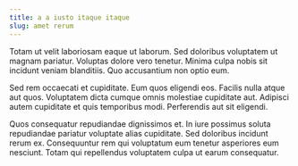 ```yaml
---
title: a a iusto itaque itaque
slug: amet rerum
---
```


Totam ut velit laboriosam eaque ut laborum. Sed doloribus voluptatem ut magnam pariatur. Voluptas dolore vero tenetur. Minima culpa nobis sit incidunt veniam blanditiis. Quo accusantium non optio eum.

Sed rem occaecati et cupiditate. Eum quos eligendi eos. Facilis nulla atque aut quos. Voluptatem dicta cumque omnis molestiae cupiditate aut. Adipisci autem cupiditate et quis temporibus modi. Perferendis aut sit eligendi.

Quos consequatur repudiandae dignissimos et. In iure possimus soluta repudiandae pariatur voluptate alias cupiditate. Sed doloribus incidunt rerum ex. Consequuntur rem qui voluptatum eum tenetur asperiores eum nesciunt. Totam qui repellendus voluptatem culpa ut earum consequatur.
